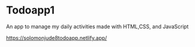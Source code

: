 # Todoapp1
An app to manage my daily activities made with HTML,CSS, and JavaScript

https://solomonjude8todoapp.netlify.app/
